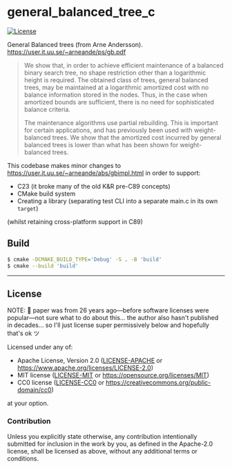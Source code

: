 general_balanced_tree_c
=======================
[![License](https://img.shields.io/badge/license-Apache--2.0%20OR%20MIT%20OR%20CC0-blue.svg)](https://opensource.org/licenses/Apache-2.0)

General Balanced trees (from Arne Andersson).
https://user.it.uu.se/~arneande/ps/gb.pdf

> We show that, in order to achieve efficient maintenance of a balanced binary search tree, no shape restriction other
> than a logarithmic height is required. The obtained class of trees, general balanced trees, may be maintained at a
> logarithmic amortized cost with no balance information stored in the nodes. Thus, in the case when amortized bounds
> are sufficient, there is no need for sophisticated balance criteria.
>
> The maintenance algorithms use partial rebuilding. This is important for certain applications, and has previously been
> used with weight-balanced trees. We show that the amortized cost incurred by general balanced trees is lower than what
> has been shown for weight-balanced trees.

This codebase makes minor changes to https://user.it.uu.se/~arneande/abs/gbimpl.html in order to support:

- C23 (it broke many of the old K&R pre-C89 concepts)
- CMake build system
- Creating a library (separating test CLI into a separate main.c in its own `target`)

(whilst retaining cross-platform support in C89)

## Build

```sh
$ cmake -DCMAKE_BUILD_TYPE='Debug' -S . -B 'build'
$ cmake --build 'build'
```

---

## License

NOTE: 🤷 paper was from 26 years ago—before software licenses were popular—not sure what to do about this… the author also
hasn't published in decades… so I'll just license super permissively below and hopefully that's ok ツ

Licensed under any of:

- Apache License, Version 2.0 ([LICENSE-APACHE](LICENSE-APACHE) or <https://www.apache.org/licenses/LICENSE-2.0>)
- MIT license ([LICENSE-MIT](LICENSE-MIT) or <https://opensource.org/licenses/MIT>)
- CC0 license ([LICENSE-CC0](LICENSE-CC0) or <https://creativecommons.org/public-domain/cc0>)

at your option.

### Contribution

Unless you explicitly state otherwise, any contribution intentionally submitted
for inclusion in the work by you, as defined in the Apache-2.0 license, shall be
licensed as above, without any additional terms or conditions.
